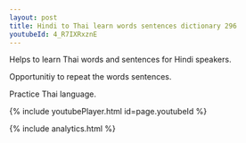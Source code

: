 ```yaml
---
layout: post
title: Hindi to Thai learn words sentences dictionary 296 
youtubeId: 4_R7IXRxznE
---
```

 
 
Helps to learn Thai words and sentences for Hindi speakers.

Opportunitiy to repeat the words sentences. 

Practice Thai language. 
 
{% include youtubePlayer.html id=page.youtubeId %}
 
 
{% include analytics.html %}